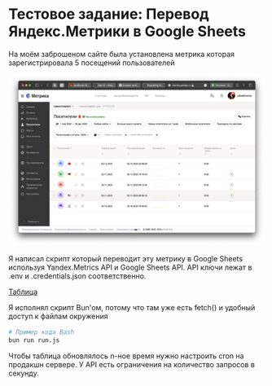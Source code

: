 # Тестовое задание: Перевод Яндекс.Метрики в Google Sheets

На моём заброшеном сайте была установлена метрика которая зарегистрировала 5 посещений пользователей

![Посетители](visits.png)

Я написал скрипт который переводит эту метрику в Google Sheets используя Yandex.Metrics API и Google Sheets API. API ключи лежат в .env и .credentials.json соответственно.

[Таблица](https://docs.google.com/spreadsheets/d/1-OtRd-11lSh3zhS0EIthUUma9cbZSAo8DxdxTuZcRvk/edit?usp=sharing)

Я исполнял скрипт Bun'ом, потому что там уже есть fetch() и удобный доступ к файлам окружения

```bash
# Пример кода Bash
bun run run.js
```

Чтобы таблица обновлялось n-ное время нужно настроить cron на продакшн сервере. У API есть ограничения на количество запросов в секунду.
